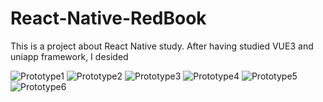 # React-Native-RedBook
This is a project about React Native study.
After having studied VUE3 and uniapp framework, I desided



![Prototype1](https://github.com/Kroo-S/React-Native-RedBook/assets/10970297/9730b6db-a6c5-4db0-98b3-8a47b15cb444)
![Prototype2](https://github.com/Kroo-S/React-Native-RedBook/assets/10970297/e85c4eb5-9010-4ddb-8c4b-d9a120c8b234)
![Prototype3](https://github.com/Kroo-S/React-Native-RedBook/assets/10970297/304053c9-2d6a-493a-babe-1854b063b8d6)
![Prototype4](https://github.com/Kroo-S/React-Native-RedBook/assets/10970297/f4c6c62a-204a-4f04-8cc8-65fd5301c863)
![Prototype5](https://github.com/Kroo-S/React-Native-RedBook/assets/10970297/7d8ed55a-99fa-4a1a-b952-5ef95b55910a)
![Prototype6](https://github.com/Kroo-S/React-Native-RedBook/assets/10970297/af7eb14c-c2f5-4e87-a598-cd1ce536ada7)


